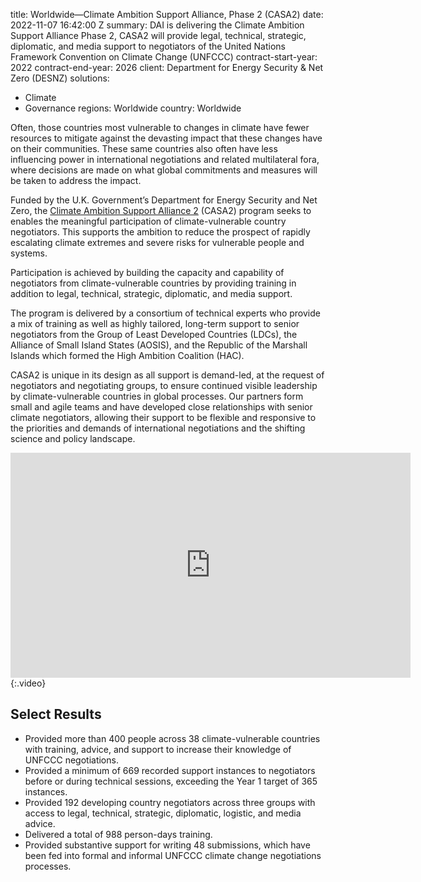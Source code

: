 
title: Worldwide—Climate Ambition Support Alliance, Phase 2 (CASA2)
date: 2022-11-07 16:42:00 Z
summary: DAI is delivering the Climate Ambition Support Alliance Phase 2, CASA2 will
  provide legal, technical, strategic, diplomatic, and media support to negotiators
  of the United Nations Framework Convention on Climate Change (UNFCCC)
contract-start-year: 2022
contract-end-year: 2026
client: Department for Energy Security & Net Zero (DESNZ)
solutions:
- Climate
- Governance
regions: Worldwide
country: Worldwide


Often, those countries most vulnerable to changes in climate have fewer resources to mitigate against the devasting impact that these changes have on their communities. These same countries also often have less influencing power in international negotiations and related multilateral fora, where decisions are made on what global commitments and measures will be taken to address the impact.

Funded by the U.K. Government’s Department for Energy Security and Net Zero, the [Climate Ambition Support Alliance 2](https://casaclimate.org/) (CASA2) program seeks to enables the meaningful participation of climate-vulnerable country negotiators. This supports the ambition to reduce the prospect of rapidly escalating climate extremes and severe risks for vulnerable people and systems.

Participation is achieved by building the capacity and capability of negotiators from climate-vulnerable countries by providing training in addition to legal, technical, strategic, diplomatic, and media support.

The program is delivered by a consortium of technical experts who provide a mix of training as well as highly tailored, long-term support to senior negotiators from the Group of Least Developed Countries (LDCs), the Alliance of Small Island States (AOSIS), and the Republic of the Marshall Islands which formed the High Ambition Coalition (HAC).

CASA2 is unique in its design as all support is demand-led, at the request of negotiators and negotiating groups, to ensure continued visible leadership by climate-vulnerable countries in global processes. Our partners form small and agile teams and have developed close relationships with senior climate negotiators, allowing their support to be flexible and responsive to the priorities and demands of international
negotiations and the shifting science and policy landscape.

<iframe src="https://player.vimeo.com/video/962367526" width="640" height="360" frameborder="0" allow="autoplay; fullscreen; picture-in-picture" allowfullscreen></iframe>{:.video}

## Select Results

* Provided more than 400 people across 38 climate-vulnerable countries with training, advice, and support to increase their knowledge of UNFCCC negotiations.
* Provided a minimum of 669 recorded support instances to negotiators before or during technical sessions, exceeding the Year 1 target of 365 instances.
* Provided 192 developing country negotiators across three groups with access to legal, technical, strategic, diplomatic, logistic, and media advice.
* Delivered a total of 988 person-days training.
* Provided substantive support for writing 48 submissions, which have been fed into formal and informal UNFCCC climate change negotiations processes.

